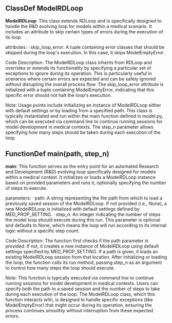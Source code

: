 ## ClassDef ModelRDLoop
**ModelRDLoop**: This class extends RDLoop and is specifically designed to handle the R&D evolving loop for models within a medical scenario. It includes an attribute to skip certain types of errors during the execution of its loop.

attributes:
· skip_loop_error: A tuple containing error classes that should be skipped during the loop's execution. In this case, it skips ModelEmptyError.

Code Description: The ModelRDLoop class inherits from RDLoop and overrides or extends its functionality by specifying a particular set of exceptions to ignore during its operation. This is particularly useful in scenarios where certain errors are expected and can be safely ignored without disrupting the overall process flow. The skip_loop_error attribute is initialized with a tuple containing ModelEmptyError, indicating that this specific error should not halt the loop's execution.

Note: Usage points include initializing an instance of ModelRDLoop either with default settings or by loading from a specified path. This class is typically instantiated and run within the main function defined in model.py, which can be executed via command line to continue running sessions for model development in medical contexts. The step_n parameter allows specifying how many steps should be taken during each execution of the loop.
## FunctionDef main(path, step_n)
**main**: This function serves as the entry point for an automated Research and Development (R&D) evolving loop specifically designed for models within a medical context. It initializes or loads a ModelRDLoop instance based on provided parameters and runs it, optionally specifying the number of steps to execute.

parameters:
· path: A string representing the file path from which to load a previously saved session of the ModelRDLoop. If not provided (i.e., None), a new ModelRDLoop is initialized with default settings defined by MED_PROP_SETTING.
· step_n: An integer indicating the number of steps the model loop should execute during this run. This parameter is optional and defaults to None, which means the loop will run according to its internal logic without a specific step count.

Code Description: The function first checks if the path parameter is provided. If not, it creates a new instance of ModelRDLoop using default settings specified by MED_PROP_SETTING. If a path is given, it loads an existing ModelRDLoop session from that location. After initializing or loading the loop, the function calls its run method, passing step_n as an argument to control how many steps the loop should execute.

Note: This function is typically executed via command line to continue running sessions for model development in medical contexts. Users can specify both the path to a saved session and the number of steps to take during each execution of the loop. The ModelRDLoop class, which this function interacts with, is designed to handle specific exceptions (like ModelEmptyError) that might occur during its operation, ensuring the process continues smoothly without interruption from these expected errors.
